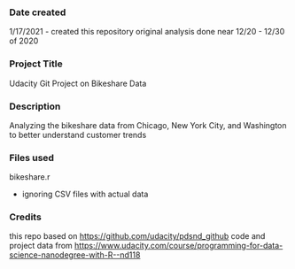 ### Date created
1/17/2021 - created this repository
original analysis done near 12/20 - 12/30 of 2020

### Project Title
Udacity Git Project on Bikeshare Data

### Description
Analyzing the bikeshare data from Chicago, New York City, and Washington to better understand customer trends

### Files used
bikeshare.r
- ignoring CSV files with actual data

### Credits
this repo based on https://github.com/udacity/pdsnd_github
code and project data from https://www.udacity.com/course/programming-for-data-science-nanodegree-with-R--nd118
